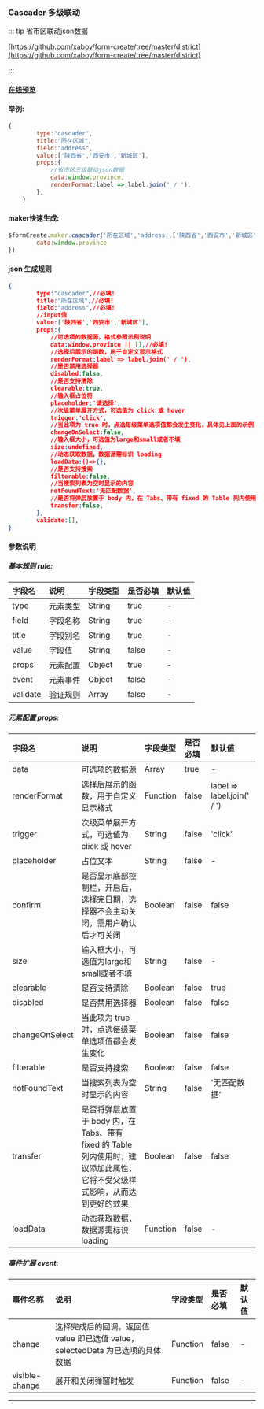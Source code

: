 ### Cascader 多级联动

::: tip 省市区联动json数据

[https://github.com/xaboy/form-create/tree/master/district](https://github.com/xaboy/form-create/tree/master/district)

:::

#### [在线预览](https://jsrun.net/EehKp/edit)

#### 举例:
```js
{
        type:"cascader",
        title:"所在区域",
        field:"address",
        value:['陕西省','西安市','新城区'],
        props:{
            //省市区三级联动json数据
            data:window.province,
            renderFormat:label => label.join(' / '),
        },
    }
```

#### maker快速生成:
```js
$formCreate.maker.cascader('所在区域','address',['陕西省','西安市','新城区']).props({
        data:window.province
})
```

#### json 生成规则
```json
{
        type:"cascader",//必填!
        title:"所在区域",//必填!
        field:"address",//必填!
        //input值
        value:['陕西省','西安市','新城区'],
        props:{
            //可选项的数据源，格式参照示例说明
            data:window.province || [],//必填!
            //选择后展示的函数，用于自定义显示格式
            renderFormat:label => label.join(' / '),
            //是否禁用选择器
            disabled:false,
            //是否支持清除
            clearable:true,
            //输入框占位符
            placeholder:'请选择',
            //次级菜单展开方式，可选值为 click 或 hover
            trigger:'click',
            //当此项为 true 时，点选每级菜单选项值都会发生变化，具体见上面的示例
            changeOnSelect:false,
            //输入框大小，可选值为large和small或者不填
            size:undefined,
            //动态获取数据，数据源需标识 loading
            loadData:()=>{},
            //是否支持搜索
            filterable:false,
            //当搜索列表为空时显示的内容
            notFoundText:'无匹配数据',
            //是否将弹层放置于 body 内，在 Tabs、带有 fixed 的 Table 列内使用时，建议添加此属性，它将不受父级样式影响，从而达到更好的效果
            transfer:false,
        },
        validate:[],
}
```

#### 参数说明
##### 基本规则 rule:

| 字段名 | 说明 | 字段类型 | 是否必填 | 默认值 |
| :--- | :--- | :--- | :--- | :--- |
| type | 元素类型 | String | true | - |
| field | 字段名称 | String | true | - |
| title | 字段别名 | String | true | - |
| value | 字段值 | String | false | - |
| props | 元素配置 | Object | true | - |
| event | 元素事件 | Object | false | - |
| validate | 验证规则 | Array | false | - |

##### 元素配置 props:

| 字段名 | 说明 | 字段类型 | 是否必填 | 默认值 |
| :--- | :--- | :--- | :--- | :--- |
| data | 可选项的数据源 | Array | true | - |
| renderFormat | 选择后展示的函数，用于自定义显示格式 | Function | false | label =&gt; label.join\(' / '\) |
| trigger | 次级菜单展开方式，可选值为 click 或 hover | String | false | 'click' |
| placeholder | 占位文本 | String | false | - |
| confirm | 是否显示底部控制栏，开启后，选择完日期，选择器不会主动关闭，需用户确认后才可关闭 | Boolean | false | false |
| size | 输入框大小，可选值为large和small或者不填 | String | false | - |
| clearable | 是否支持清除 | Boolean | false | true |
| disabled | 是否禁用选择器 | Boolean | false | false |
| changeOnSelect | 当此项为 true 时，点选每级菜单选项值都会发生变化 | Boolean | false | false |
| filterable | 是否支持搜索 | Boolean | false | false |
| notFoundText | 当搜索列表为空时显示的内容 | String | false | '无匹配数据' |
| transfer | 是否将弹层放置于 body 内，在 Tabs、带有 fixed 的 Table 列内使用时，建议添加此属性，它将不受父级样式影响，从而达到更好的效果 | Boolean | false | false |
| loadData | 动态获取数据，数据源需标识 loading | Function | false | - |

##### 事件扩展 event:

| 事件名称 | 说明 | 字段类型 | 是否必填 | 默认值 |
| :--- | :--- | :--- | :--- | :--- |
| change | 选择完成后的回调，返回值 value 即已选值 value，selectedData 为已选项的具体数据 | Function | false | - |
| visible-change | 展开和关闭弹窗时触发 | Function | false | - |

---



